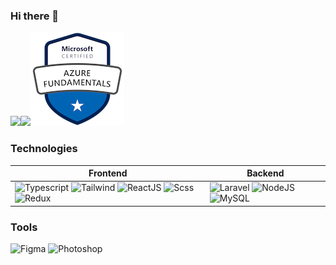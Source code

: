 ### Hi there 👋

<a href="https://github.com/praveenjayakody"><img height="150px" src="https://github-readme-stats.vercel.app/api?username=praveenjayakody&show_icons=true&theme=dark&hide_border=true&show_icons=true&include_all_commits=true&count_private=true&hide_title=true&show_icons=true" /><!-- wi*quL3fcV --><img height="150px" src="https://github-readme-stats.vercel.app/api/top-langs/?username=praveenjayakody&theme=dark&layout=compact&hide_border=true&hide_title=true&show_icons=true" /><img height="150px" src="https://raw.githubusercontent.com/praveenjayakody/praveenjayakody/master/microsoft-certified-azure-fundamentals.png" /></a>


### Technologies
| Frontend | Backend |
| -------- | ------- |
| ![Typescript](https://img.shields.io/badge/-Typescript-3178c6) ![Tailwind](https://img.shields.io/badge/-Tailwind-blueviolet) ![ReactJS](https://img.shields.io/badge/-React-blue) ![Scss](https://img.shields.io/badge/-Scss-pink) ![Redux](https://img.shields.io/badge/-Redux-764abc) | ![Laravel](https://img.shields.io/badge/-Laravel-f9332b) ![NodeJS](https://img.shields.io/badge/-Node-brightgreen) ![MySQL](https://img.shields.io/badge/-MySQL-blue) |

### Tools
![Figma](https://img.shields.io/badge/-Figma-brightgreen)
![Photoshop](https://img.shields.io/badge/-Photoshop-011d34)

<!--
**praveenjayakody/praveenjayakody** is a ✨ _special_ ✨ repository because its `README.md` (this file) appears on your GitHub profile.

Here are some ideas to get you started:

- 🔭 I’m currently working on ...
- 🌱 I’m currently learning ...
- 👯 I’m looking to collaborate on ...
- 🤔 I’m looking for help with ...
- 💬 Ask me about ...
- 📫 How to reach me: ...
- 😄 Pronouns: ...
- ⚡ Fun fact: ...
-->
